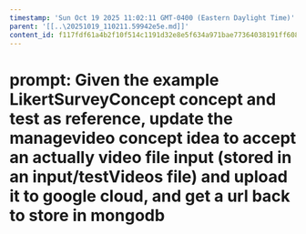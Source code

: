 ```yaml
---
timestamp: 'Sun Oct 19 2025 11:02:11 GMT-0400 (Eastern Daylight Time)'
parent: '[[..\20251019_110211.59942e5e.md]]'
content_id: f117fdf61a4b2f10f514c1191d32e8e5f634a971bae77364038191ff6089087f
---
```


# prompt: Given the example LikertSurveyConcept concept and test as reference, update the managevideo concept idea to accept an actually video file input (stored in an input/testVideos file) and upload it to google cloud, and get a url back to store in mongodb
